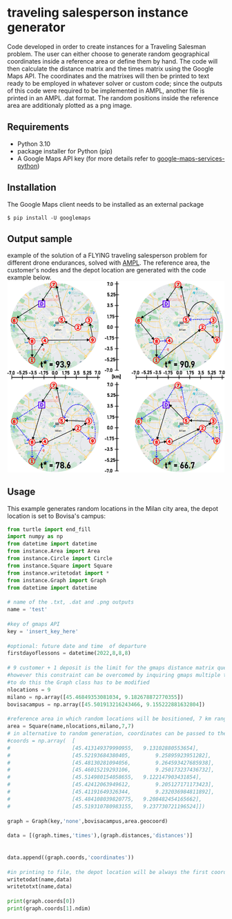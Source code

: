 # traveling salesperson instance generator
Code developed in order to create instances for a Traveling Salesman problem.
The user can either choose to generate random geographical coordinates inside a reference area or define them by hand. The code will then calculate the distance matrix and the times matrix using the Google Maps API. The coordinates and the matrixes will then be printed to text ready to be employed in whatever solver or custom code; since the outputs of this code were required to be implemented in AMPL, another file is printed in an AMPL .dat format. The random positions inside the reference area are additionaly plotted as a png image.

## Requirements
- Python 3.10 
- package installer for Python (pip)
- A Google Maps API key (for more details refer to [google-maps-services-python](https://github.com/googlemaps/google-maps-services-python))

## Installation
The Google Maps client needs to be installed as an external package

    $ pip install -U googlemaps
## Output sample
example of the solution of a FLYING traveling salesperson problem for different drone endurances, solved with [AMPL](https://ampl.com/). The reference area, the customer's nodes and the depot location are generated with the code example below.
![helo](https://github.com/Flurf/traveling-salesperson-instance-generator/blob/main/output.png)

## Usage

This example generates random locations in the Milan city area, the depot location is set to Bovisa's campus:

```python
from turtle import end_fill
import numpy as np
from datetime import datetime
from instance.Area import Area  
from instance.Circle import Circle  
from instance.Square import Square  
from instance.writetodat import *
from instance.Graph import Graph
from datetime import datetime

# name of the .txt, .dat and .png outputs
name = 'test'

#key of gmaps API
key = 'insert_key_here'

#optional: future date and time  of departure
firstdayoflessons = datetime(2022,8,8,8)

# 9 customer + 1 deposit is the limit for the gmaps distance matrix query,
#however this constraint can be overcomed by inquiring gmaps multiple times,
#to do this the Graph class has to be modified
nlocations = 9
milano = np.array([45.46849353081034, 9.182678872770355])
bovisacampus = np.array([45.501913216243466, 9.155222881632804])

#reference area in which random locations will be bositioned, 7 km range in this case
area = Square(name,nlocations,milano,7,7)
# in alternative to random generation, coordinates can be passed to the Graph class 
#coords = np.array(  [
#                    [45.413149379990955,	9.13102880553654],	
#                    [45.52193684380405,	    9.25895923951282],	
#                    [45.48130281094056,	    9.264593427685938],	
#                    [45.46015219293106,	    9.250173237436732],	
#                    [45.514980154058655,	9.122147903431854],	
#                    [45.42412063949612,	    9.205127171173423],	
#                    [45.41191649326344,	    9.232036984811892],	
#                    [45.484108039820775,	9.208482454165662],	
#                    [45.519310780983155,	9.237730721196524]])

graph = Graph(key,'none',bovisacampus,area.geocoord)

data = [(graph.times,'times'),(graph.distances,'distances')]


data.append((graph.coords,'coordinates'))

#in printing to file, the depot location will be always the first coordinate 
writetodat(name,data)
writetotxt(name,data)

print(graph.coords[0])
print(graph.coords[1].ndim)
```
